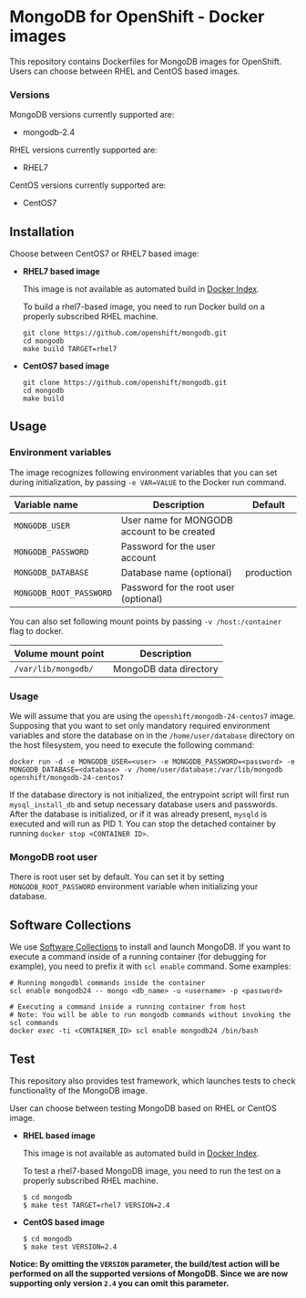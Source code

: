 # MongoDB for OpenShift - Docker images

This repository contains Dockerfiles for MongoDB images for OpenShift.
Users can choose between RHEL and CentOS based images.

### Versions

MongoDB versions currently supported are:

* mongodb-2.4

RHEL versions currently supported are:

* RHEL7

CentOS versions currently supported are:

* CentOS7


## Installation
Choose between CentOS7 or RHEL7 based image:

*  **RHEL7 based image**

	This image is not available as automated build in [Docker Index](https://index.docker.io).

	To build a rhel7-based image, you need to run Docker build on a properly subscribed RHEL machine.

	```console
	git clone https://github.com/openshift/mongodb.git
	cd mongodb
	make build TARGET=rhel7
	```

*  **CentOS7 based image**

	```console
	git clone https://github.com/openshift/mongodb.git
	cd mongodb
	make build
	```

## Usage

### Environment variables

The image recognizes following environment variables that you can set
during initialization, by passing `-e VAR=VALUE` to the Docker run
command.

|    Variable name         |    Description                              |   Default  |
| :----------------------- | -----------------------------------------   | ---------- |
|  `MONGODB_USER`          | User name for MONGODB account to be created |
|  `MONGODB_PASSWORD`      | Password for the user account               |
|  `MONGODB_DATABASE`      | Database name (optional)                    | production |
|  `MONGODB_ROOT_PASSWORD` | Password for the root user (optional)       |

You can also set following mount points by passing `-v /host:/container`
flag to docker.

|  Volume mount point    | Description            |
| :--------------------- | ---------------------- |
|  `/var/lib/mongodb/`   | MongoDB data directory |


### Usage

We will assume that you are using the `openshift/mongodb-24-centos7`
image. Supposing that you want to set only mandatory required environment
variables and store the database on in the `/home/user/database`
directory on the host filesystem, you need to execute the following
command:

```console
docker run -d -e MONGODB_USER=<user> -e MONGODB_PASSWORD=<password> -e MONGODB_DATABASE=<database> -v /home/user/database:/var/lib/mongodb openshift/mongodb-24-centos7
```

If the database directory is not initialized, the entrypoint script will
first run `mysql_install_db` and setup necessary database users and
passwords. After the database is initialized, or if it was already
present, `mysqld` is executed and will run as PID 1. You can stop the
detached container by running `docker stop <CONTAINER ID>`.

### MongoDB root user
There is root user set by default. You can set it by setting
`MONGODB_ROOT_PASSWORD` environment variable when initializing your
database.


## Software Collections
We use [Software Collections](https://www.softwarecollections.org/) to
install and launch MongoDB. If you want to execute a command inside of a
running container (for debugging for example), you need to prefix it
with `scl enable` command. Some examples:

```console
# Running mongodbl commands inside the container
scl enable mongodb24 -- mongo <db_name> -u <username> -p <password>

# Executing a command inside a running container from host
# Note: You will be able to run mongodb commands without invoking the scl commands
docker exec -ti <CONTAINER_ID> scl enable mongodb24 /bin/bash
```

## Test

This repository also provides test framework, which launches tests to check functionality of the MongoDB image.

User can choose between testing MongoDB based on RHEL or CentOS image.

*  **RHEL based image**

    This image is not available as automated build in [Docker Index](https://index.docker.io).

    To test a rhel7-based MongoDB image, you need to run the test on a properly
    subscribed RHEL machine.

    ```
    $ cd mongodb
    $ make test TARGET=rhel7 VERSION=2.4
    ```

*  **CentOS based image**

    ```
    $ cd mongodb
    $ make test VERSION=2.4
    ```

**Notice: By omitting the `VERSION` parameter, the build/test action will be performed
on all the supported versions of MongoDB. Since we are now supporting only version `2.4`
you can omit this parameter.**



